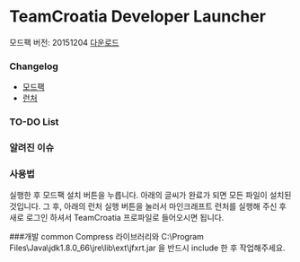TeamCroatia Developer Launcher
===========

모드팩 버전: 20151204
[다운로드](https://github.com/CroatiaTeam/Developer-Launcher/releases/)

### Changelog
 - [모드팩](https://github.com/CroatiaTeam/Developer-Launcher/blob/master/CHANGELOG.md#Modpack)
 - [런처](https://github.com/CroatiaTeam/Developer-Launcher/blob/master/CHANGELOG.md#Launcher)

### TO-DO List

### 알려진 이슈

### 사용법
실행한 후 모드팩 설치 버튼을 누릅니다. 아래의 글씨가 완료가 되면 모든 파일이 설치된 것입니다. 그 후, 아래의 런처 실행 버튼을 눌러서 마인크래프트 런처를 실행해 주신 후 새로 로그인 하셔서 TeamCroatia 프로파일로 들어오시면 됩니다.

###개발
common Compress 라이브러리와
C:\Program Files\Java\jdk1.8.0_66\jre\lib\ext\jfxrt.jar
을 반드시 include 한 후 작업해주세요.
